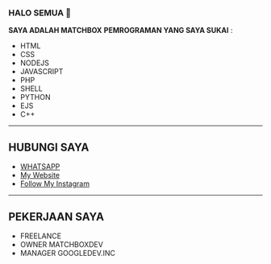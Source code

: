 ### HALO SEMUA 👋

**SAYA ADALAH MATCHBOX**
**PEMROGRAMAN YANG SAYA SUKAI** : 
- HTML
- CSS
- NODEJS
- JAVASCRIPT
- PHP
- SHELL
- PYTHON
- EJS
- C++
---------------
## HUBUNGI SAYA
- <a href="https://wa.me/+6285936528795">WHATSAPP</a>
- <a href="https://matchdevid.github.io">My Website</a>
- <a href="https://instagram.com/matchboxdev">Follow My Instagram</a>
---------------
## PEKERJAAN SAYA
- FREELANCE
- OWNER MATCHBOXDEV
- MANAGER GOOGLEDEV.INC
